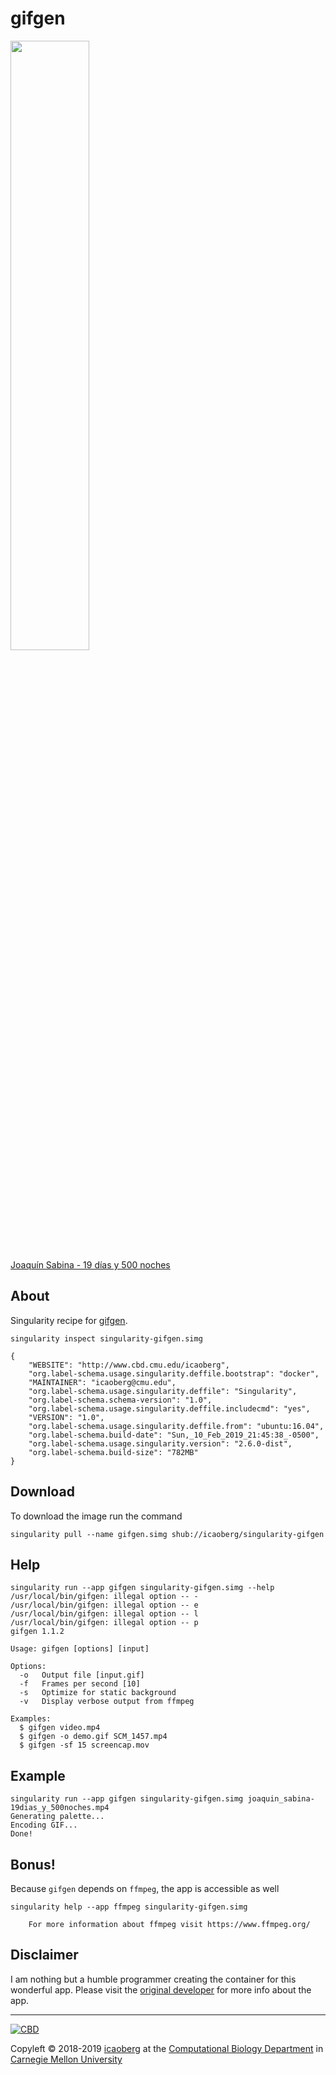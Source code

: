 # gifgen

<div>
<img src="./images/joaquin_sabina-19dias_y_500noches.gif" width="50%" />
<br><a href="https://www.youtube.com/watch?v=NY_EOhHRTdo">Joaqu&iacute;n Sabina - 19 d&iacute;as y 500 noches</a>
</div>

## About
Singularity recipe for [gifgen](https://github.com/lukechilds/gifgen).

```
singularity inspect singularity-gifgen.simg

{
    "WEBSITE": "http://www.cbd.cmu.edu/icaoberg",
    "org.label-schema.usage.singularity.deffile.bootstrap": "docker",
    "MAINTAINER": "icaoberg@cmu.edu",
    "org.label-schema.usage.singularity.deffile": "Singularity",
    "org.label-schema.schema-version": "1.0",
    "org.label-schema.usage.singularity.deffile.includecmd": "yes",
    "VERSION": "1.0",
    "org.label-schema.usage.singularity.deffile.from": "ubuntu:16.04",
    "org.label-schema.build-date": "Sun,_10_Feb_2019_21:45:38_-0500",
    "org.label-schema.usage.singularity.version": "2.6.0-dist",
    "org.label-schema.build-size": "782MB"
}
```

## Download
To download the image run the command

```
singularity pull --name gifgen.simg shub://icaoberg/singularity-gifgen
```

## Help
```
singularity run --app gifgen singularity-gifgen.simg --help
/usr/local/bin/gifgen: illegal option -- -
/usr/local/bin/gifgen: illegal option -- e
/usr/local/bin/gifgen: illegal option -- l
/usr/local/bin/gifgen: illegal option -- p
gifgen 1.1.2

Usage: gifgen [options] [input]

Options:
  -o   Output file [input.gif]
  -f   Frames per second [10]
  -s   Optimize for static background
  -v   Display verbose output from ffmpeg

Examples:
  $ gifgen video.mp4
  $ gifgen -o demo.gif SCM_1457.mp4
  $ gifgen -sf 15 screencap.mov
```

## Example
```
singularity run --app gifgen singularity-gifgen.simg joaquin_sabina-19dias_y_500noches.mp4
Generating palette...
Encoding GIF...
Done!
```

## Bonus!
Because `gifgen` depends on `ffmpeg`, the app is accessible as well

```
singularity help --app ffmpeg singularity-gifgen.simg

    For more information about ffmpeg visit https://www.ffmpeg.org/
```

## Disclaimer
I am nothing but a humble programmer creating the container for this wonderful app. Please visit the [original developer](https://github.com/lukechilds) for more info about the app.

---
[![CBD](http://www.cbd.cmu.edu/wp-content/uploads/2017/07/wordpress-default.png)](http://www.cbd.cmu.edu)

Copyleft © 2018-2019 [icaoberg](http://www.andrew.cmu.edu/~icaoberg) at the [Computational Biology Department](http://www.cbd.cmu.edu) in [Carnegie Mellon University](http://www.cmu.edu)
